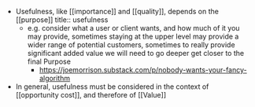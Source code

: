 - Usefulness, like [[importance]] and [[quality]], depends on the [[purpose]]
  title:: usefulness
	- e.g. consider what a user or client wants, and how much of it you may provide, sometimes staying at the upper level may provide a wider range of potential customers, sometimes to really provide significant added value we will need to go deeper get closer to the final Purpose
		- https://joemorrison.substack.com/p/nobody-wants-your-fancy-algorithm
- In general, usefulness must be considered in the context of [[opportunity cost]], and therefore of [[Value]]